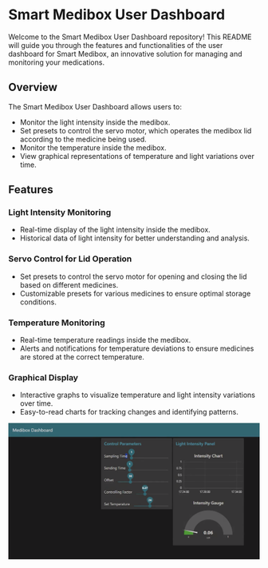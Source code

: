 # Smart Medibox User Dashboard

Welcome to the Smart Medibox User Dashboard repository! This README will guide you through the features and functionalities of the user dashboard for Smart Medibox, an innovative solution for managing and monitoring your medications.

## Overview

The Smart Medibox User Dashboard allows users to:
- Monitor the light intensity inside the medibox.
- Set presets to control the servo motor, which operates the medibox lid according to the medicine being used.
- Monitor the temperature inside the medibox.
- View graphical representations of temperature and light variations over time.

## Features

### Light Intensity Monitoring
- Real-time display of the light intensity inside the medibox.
- Historical data of light intensity for better understanding and analysis.

### Servo Control for Lid Operation
- Set presets to control the servo motor for opening and closing the lid based on different medicines.
- Customizable presets for various medicines to ensure optimal storage conditions.

### Temperature Monitoring
- Real-time temperature readings inside the medibox.
- Alerts and notifications for temperature deviations to ensure medicines are stored at the correct temperature.

### Graphical Display
- Interactive graphs to visualize temperature and light intensity variations over time.
- Easy-to-read charts for tracking changes and identifying patterns.
  

![User_Dashboard](Images/Medibox_Dashboard.png)


